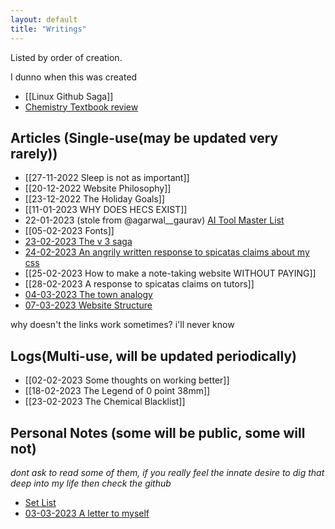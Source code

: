 ```yaml
---
layout: default
title: "Writings"
---
```


Listed by order of creation.

I dunno when this was created
- [[Linux Github Saga]]
- [Chemistry Textbook review](Chemistry%20Resources%20review.md)


## Articles (Single-use(may be updated very rarely))

- [[27-11-2022 Sleep is not as important]]
- [[20-12-2022 Website Philosophy]]
- [[23-12-2022 The Holiday Goals]]
- [[11-01-2023 WHY DOES HECS EXIST]]
- 22-01-2023 (stole from @agarwal__gaurav) [AI Tool Master List](https://share-docs.clickup.com/25598832/d/h/rd6vg-14247/0b79ca1dc0f7429/rd6vg-12207)
- [[05-02-2023 Fonts]]
- [23-02-2023 The v 3 saga](23-02-2023%20The%20v%203%20saga.md)
- [24-02-2023 An angrily written response to spicatas claims about my css](24-02-2023%20An%20angrily%20written%20response%20to%20spicatas%20claims%20about%20my%20css.md)
- [[25-02-2023 How to make a note-taking website WITHOUT PAYING]]
- [[28-02-2023 A response to spicatas claims on tutors]]
- [04-03-2023 The town analogy](04-03-2023%20The%20town%20analogy.md)
- [07-03-2023 Website Structure](07-03-2023%20Website%20Structure.md)


why doesn't the links work sometimes? i'll never know
## Logs(Multi-use, will be updated periodically)
- [[02-02-2023 Some thoughts on working better]]
- [[18-02-2023 The Legend of 0 point 38mm]]
- [[23-02-2023 The Chemical Blacklist]]

## Personal Notes (some will be public, some will not)

*dont ask to read some of them, if you really feel the innate desire to dig that deep into my life then check the github*
- [Set List](Set%20List.md)
- [03-03-2023 A letter to myself](03-03-2023%20A%20letter%20to%20myself.md)


